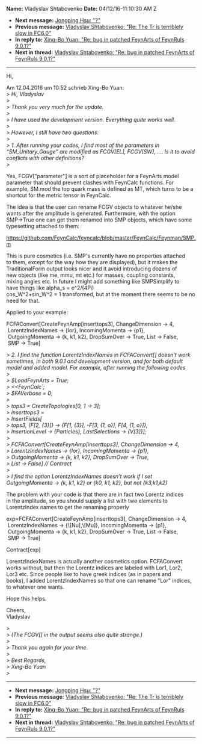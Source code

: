 **Name:** Vladyslav Shtabovenko
**Date:** 04/12/16-11:10:30 AM Z

  - **Next message:** [Jongping Hsu: "?"](1120.html)
  - **Previous message:** [Vladyslav Shtabovenko: "Re: The Tr is
    terriblely slow in FC6.0"](1118.html)
  - **In reply to:** [Xing-Bo Yuan: "Re: bug in patched FeynArts of
    FeynRuls 9.0.1?"](1043.html)
  - **Next in thread:** [Vladyslav Shtabovenko: "Re: bug in patched
    FeynArts of FeynRuls 9.0.1?"](1044.html)

-----

Hi,  

Am 12.04.2016 um 10:52 schrieb Xing-Bo Yuan:  
*\> Hi, Vladyslav*  
*\>*  
*\> Thank you very much for the update.*  
*\>*  
*\> I have used the development version. Everything quite works well.*  
*\>*  
*\> However, I still have two questions:*  
*\>*  
*\> 1. After running your codes, I find most of the parameters in
“SM\_Unitary\_Gauge” are modified as FCGV[EL],
FCGV[SW], …. Is it to avoid conflicts with other definitions?*  
*\>*  

Yes, FCGV["parameter"] is a sort of placeholder for a FeynArts
model  
parameter that should prevent clashes with FeynCalc functions. For  
example, SM.mod the top quark mass is defined as MT, which turns to be
a  
shortcut for the metric tensor in FeynCalc.  

The idea is that the user can rename FCGV objects to whatever he/she  
wants after the amplitude is generated. Furthermore, with the option  
SMP-\>True one can get them renamed into SMP objects, which have some  
typesetting attached to them:  

https://github.com/FeynCalc/feyncalc/blob/master/FeynCalc/Feynman/SMP.m  

This is pure cosmetics (i.e. SMP's currently have no properties
attached  
to them, except for the way how they are displayed), but it makes the  
TraditionalForm output looks nicer and it avoid introducing dozens of  
new objects (like me, mmu, mt etc.) for masses, coupling constants,  
mixing angles etc. In future I might add something like SMPSimplify to  
have things like alpha\_s = e^2/(4Pi)  
cos\_W^2+sin\_W^2 = 1 transformed, but at the moment there seems to be
no  
need for that.  

Applied to your example:  

FCFAConvert[CreateFeynAmp[inserttops3], ChangeDimension -\>
4,  
 LorentzIndexNames -\> {lor}, IncomingMomenta -\> {p1},  
 OutgoingMomenta -\> {k, k1, k2}, DropSumOver -\> True, List -\>
False,  
 SMP -\> True]  

*\> 2. I find the function LorentzIndexNames in FCFAConvert[]
doesn’t work sometimes, in both 9.0.1 and development version, and for
both default model and added model. For example, after running the
following codes*  
*\>*  
*\> $LoadFeynArts = True;*  
*\> <<FeynCalc\`;*  
*\> $FAVerbose = 0;*  
*\>*  
*\> tops3 = CreateTopologies[0, 1 -\> 3];*  
*\> inserttops3 =*  
*\> InsertFields[*  
*\> tops3, {F[2, {3}]} -\> {F[1, {3}], -F[3, {1,
o}], F[4, {1, o}]},*  
*\> InsertionLevel -\> {Particles}, LastSelections -\>
{V[3]}];*  
*\>*  
*\> FCFAConvert[CreateFeynAmp[inserttops3], ChangeDimension
-\> 4,*  
*\> LorentzIndexNames -\> {lor}, IncomingMomenta -\> {p1},*  
*\> OutgoingMomenta -\> {k, k1, k2}, DropSumOver -\> True,*  
*\> List -\> False] // Contract*  
*\>*  
*\> I find the option LorentzIndexNames doesn’t work if I set
OutgoingMomenta -\> {k, k1, k2} or {k0, k1, k2}, but not {k3,k1,k2}*  

The problem with your code is that there are in fact two Lorentz
indices  
in the amplitude, so you should supply a list with two elements to  
LorentzIndex names to get the renaming properly  

exp=FCFAConvert[CreateFeynAmp[inserttops3], ChangeDimension
-\> 4,  
 LorentzIndexNames -\> {\\[Nu],\\[Mu]}, IncomingMomenta
-\> {p1},  
 OutgoingMomenta -\> {k, k1, k2}, DropSumOver -\> True, List -\>
False,  
 SMP -\> True]  

Contract[exp]  

LorentzIndexNames is actually another cosmetics option. FCFAConvert  
works without, but then the Lorentz indices are labeled with Lor1,
Lor2,  
Lor3 etc. Since people like to have greek indices (as in papers and  
books), I added LorentzIndexNames so that one can rename "Lor"
indices,  
to whatever one wants.  

Hope this helps.  

Cheers,  
Vladyslav  

*\>*  
*\> (The FCGV[] in the output seems also quite strange.)*  
*\>*  
*\> Thank you again for your time.*  
*\>*  
*\> Best Regards,*  
*\> Xing-Bo Yuan*  
*\>*  

-----

  - **Next message:** [Jongping Hsu: "?"](1120.html)
  - **Previous message:** [Vladyslav Shtabovenko: "Re: The Tr is
    terriblely slow in FC6.0"](1118.html)
  - **In reply to:** [Xing-Bo Yuan: "Re: bug in patched FeynArts of
    FeynRuls 9.0.1?"](1043.html)
  - **Next in thread:** [Vladyslav Shtabovenko: "Re: bug in patched
    FeynArts of FeynRuls 9.0.1?"](1044.html)

-----

